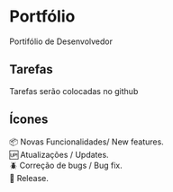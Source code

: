 # Portfólio
Portifólio de Desenvolvedor
## Tarefas
Tarefas serão colocadas no github

## Ícones

:package: Novas Funcionalidades/ New features.  
:up: Atualizações / Updates.  
:beetle: Correção de bugs / Bug fix.  
:checkered_flag: Release.  
